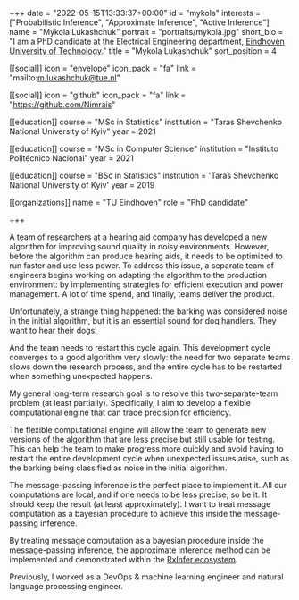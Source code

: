 +++
date = "2022-05-15T13:33:37+00:00"
id = "mykola"
interests = ["Probabilistic Inference", "Approximate Inference", "Active Inference"]
name = "Mykola Lukashchuk"
portrait = "portraits/mykola.jpg"
short_bio = "I am a PhD candidate at the Electrical Engineering department, [Eindhoven University of Technology](https://www.tue.nl/en/)."
title = "Mykola Lukashchuk"
sort_position = 4

[[social]]
    icon = "envelope"
    icon_pack = "fa"
    link = "mailto:m.lukashchuk@tue.nl"

[[social]]
    icon = "github"
    icon_pack = "fa"
    link = "https://github.com/Nimrais"

[[education]]
    course = "MSc in Statistics"
    institution = "Taras Shevchenko National University of Kyiv"
    year = 2021

[[education]]
    course = "MSc in Computer Science"
    institution = "Instituto Politécnico Nacional"
    year = 2021

[[education]]
    course = "BSc in Statistics"
    institution = 'Taras Shevchenko National University of Kyiv'
    year = 2019

[[organizations]]
    name = "TU Eindhoven"
    role = "PhD candidate"

+++

A team of researchers at a hearing aid company has developed a new algorithm for improving sound quality in noisy environments. However, before the algorithm can produce hearing aids, it needs to be optimized to run faster and use less power. To address this issue, a separate team of engineers begins working on adapting the algorithm to the production environment: by implementing strategies for efficient execution and power management. A lot of time spend, and finally, teams deliver the product.

Unfortunately, a strange thing happened: the barking was considered noise in the initial algorithm, but it is an essential sound for dog handlers. They want to hear their dogs!

And the team needs to restart this cycle again. This development cycle converges to a good algorithm very slowly: the need for two separate teams slows down the research process, and the entire cycle has to be restarted when something unexpected happens.

My general long-term research goal is to resolve this two-separate-team problem (at least partially). Specifically, I aim to develop a flexible computational engine that can trade precision for efficiency.

The flexible computational engine will allow the team to generate new versions of the algorithm that are less precise but still usable for testing. This can help the team to make progress more quickly and avoid having to restart the entire development cycle when unexpected issues arise, such as the barking being classified as noise in the initial algorithm. 

The message-passing inference is the perfect place to implement it. All our computations are local, and if one needs to be less precise, so be it. It should keep the result (at least approximately). I want to treat message computation as a bayesian procedure to achieve this inside the message-passing inference.

By treating message computation as a bayesian procedure inside the message-passing inference, the approximate inference method can be implemented and demonstrated within the [RxInfer ecosystem](https://biaslab.github.io/rxinfer-website/).

Previously, I worked as a DevOps \& machine learning engineer and natural language processing engineer.
